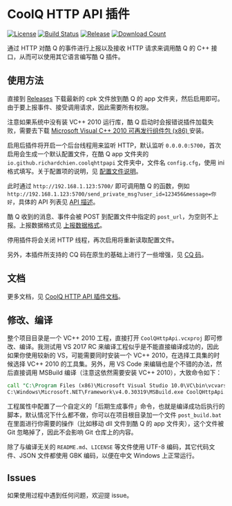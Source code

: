 # CoolQ HTTP API 插件

[![License](https://img.shields.io/badge/license-MIT%20License-blue.svg)](https://raw.githubusercontent.com/richardchien/coolq-http-api/master/LICENSE)
[![Build Status](https://ci.appveyor.com/api/projects/status/9c4c6inmsdk3gbou?svg=true)](https://ci.appveyor.com/project/richardchien/coolq-http-api)
[![Release](https://img.shields.io/github/release/richardchien/coolq-http-api.svg)](https://github.com/richardchien/coolq-http-api/releases)
[![Download Count](https://img.shields.io/github/downloads/richardchien/coolq-http-api/total.svg)](https://github.com/richardchien/coolq-http-api/releases)

通过 HTTP 对酷 Q 的事件进行上报以及接收 HTTP 请求来调用酷 Q 的 C++ 接口，从而可以使用其它语言编写酷 Q 插件。

## 使用方法

直接到 [Releases](https://github.com/richardchien/coolq-http-api/releases) 下载最新的 cpk 文件放到酷 Q 的 app 文件夹，然后启用即可。由于要上报事件、接受调用请求，因此需要所有权限。

注意如果系统中没有装 VC++ 2010 运行库，酷 Q 启动时会报错说插件加载失败，需要去下载 [Microsoft Visual C++ 2010 可再发行组件包 (x86)
](https://www.microsoft.com/zh-CN/download/details.aspx?id=5555) 安装。

启用后插件将开启一个后台线程用来监听 HTTP，默认监听 `0.0.0.0:5700`，首次启用会生成一个默认配置文件，在酷 Q app 文件夹的 `io.github.richardchien.coolqhttpapi` 文件夹中，文件名 `config.cfg`，使用 ini 格式填写。关于配置项的说明，见 [配置文件说明](https://richardchien.github.io/coolq-http-api/#/Configuration)。

此时通过 `http://192.168.1.123:5700/` 即可调用酷 Q 的函数，例如 `http://192.168.1.123:5700/send_private_msg?user_id=123456&message=你好`，具体的 API 列表见 [API 描述](https://richardchien.github.io/coolq-http-api/#/API)。

酷 Q 收到的消息、事件会被 POST 到配置文件中指定的 `post_url`，为空则不上报。上报数据格式见 [上报数据格式](https://richardchien.github.io/coolq-http-api/#/Post)。

停用插件将会关闭 HTTP 线程，再次启用将重新读取配置文件。

另外，本插件所支持的 CQ 码在原生的基础上进行了一些增强，见 [CQ 码](https://richardchien.github.io/coolq-http-api/#/CQCode)。

## 文档

更多文档，见 [CoolQ HTTP API 插件文档](https://richardchien.github.io/coolq-http-api/)。

## 修改、编译

整个项目目录是一个 VC++ 2010 工程，直接打开 `CoolQHttpApi.vcxproj` 即可修改、编译。我测试用 VS 2017 RC 来编译工程似乎是不能直接编译成功的，因此如果你使用较新的 VS，可能需要同时安装一个 VC++ 2010，在选择工具集的时候选择 VC++ 2010 的工具集。另外，用 VS Code 来编辑也是个不错的办法，然后直接调用 MSBuild 编译（注意这依然需要安装 VC++ 2010），大致命令如下：

```bat
call "C:\Program Files (x86)\Microsoft Visual Studio 10.0\VC\bin\vcvars32.bat"
C:\Windows\Microsoft.NET\Framework\v4.0.30319\MSBuild.exe CoolQHttpApi.vcxproj /t:Build /p:Configuration=Release
```

工程属性中配置了一个自定义的「后期生成事件」命令，也就是编译成功后执行的脚本，默认情况下什么都不做，你可以在项目根目录加一个文件 `post_build.bat` 在里面进行你需要的操作（比如移动 dll 文件到酷 Q 的 app 文件夹），这个文件被 Git 忽略掉了，因此不会影响 Git 仓库上的内容。

除了与编译无关的 `README.md`、`LICENSE` 等文件使用 UTF-8 编码，其它代码文件、JSON 文件都使用 GBK 编码，以便在中文 Windows 上正常运行。

## Issues

如果使用过程中遇到任何问题，欢迎提 issue。
